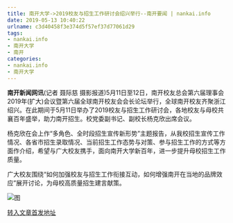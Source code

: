 ```yaml
---
title: 南开大学->2019校友与招生工作研讨会绍兴举行--南开要闻 | nankai.info
date: 2019-05-13 10:40:22
urlname: c3d40458f3e374d5f57ef37d77061d29
tags: 
- nankai.info
- 南开大学
- 南开
categories:
- nankai.info
- 南开大学
---
```



**南开新闻网讯**(记者 聂际慈 摄影报道)5月11日至12日，南开校友总会第六届理事会2019年(扩大)会议暨第六届全球南开校友会会长论坛举行，全球南开校友齐聚浙江绍兴。在此期间于5月11日举办了2019校友与招生工作研讨会，各地校友与母校共襄百年盛举，助力南开招生。校党委副书记、副校长杨克欣出席会议。

杨克欣在会上作“多角色、全时段招生宣传新形势”主题报告，从我校招生宣传工作情况、各省市招生录取情况、当前招生工作态势与对策、参与招生工作的方式等方面作介绍，希望与广大校友携手，面向南开大学新百年，进一步提升母校招生工作质量。

广大校友围绕“如何加强校友与招生工作衔接互动，如何增强南开在当地的品牌效应”展开讨论，为母校高质量招生建言献策。



![图](http://news.nankai.edu.cn/pic/0/00/35/39/353944_923102.jpg)

[转入文章首发地址](http://news.nankai.edu.cn/nkyw/system/2019/05/12/000450534.shtml)